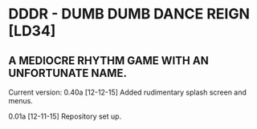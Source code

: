 # DDDR - DUMB DUMB DANCE REIGN [LD34]
## A MEDIOCRE RHYTHM GAME WITH AN UNFORTUNATE NAME.

Current version: 0.40a [12-12-15]
Added rudimentary splash screen and menus.

0.01a [12-11-15]
Repository set up.
